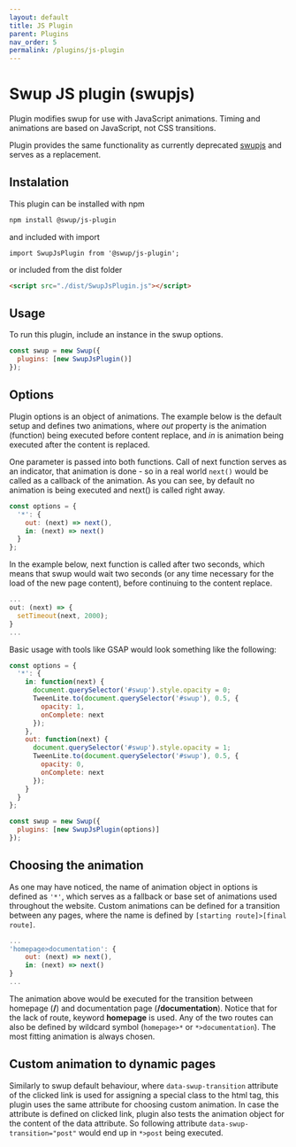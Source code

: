 ```yaml
---
layout: default
title: JS Plugin
parent: Plugins
nav_order: 5
permalink: /plugins/js-plugin
---
```


# Swup JS plugin (swupjs)

Plugin modifies swup for use with JavaScript animations. Timing and animations are based on JavaScript, not CSS transitions.

Plugin provides the same functionality as currently deprecated [swupjs](https://github.com/swup/swupjs) and serves as a replacement.

## Instalation
This plugin can be installed with npm

```bash
npm install @swup/js-plugin
```

and included with import

```shell
import SwupJsPlugin from '@swup/js-plugin';
```

or included from the dist folder

```html
<script src="./dist/SwupJsPlugin.js"></script>
```

## Usage

To run this plugin, include an instance in the swup options.

```javascript
const swup = new Swup({
  plugins: [new SwupJsPlugin()]
});
```

## Options
Plugin options is an object of animations.
The example below is the default setup and defines two animations,
where *out* property is the animation (function) being executed before content replace, and *in* is animation being executed after the content is replaced.

One parameter is passed into both functions.
Call of next function serves as an indicator, that animation is done - so in a real world `next()` would be called as a callback of the animation.
As you can see, by default no animation is being executed and next() is called right away.

```javascript
const options = {
  '*': {
    out: (next) => next(),
    in: (next) => next()
  }
};
```

In the example below, next function is called after two seconds,
which means that swup would wait two seconds (or any time necessary for the load of the new page content),
before continuing to the content replace.

```javascript
...
out: (next) => {
  setTimeout(next, 2000);
}
...
```

Basic usage with tools like GSAP would look something like the following:

```javascript
const options = {
  '*': {
    in: function(next) {
      document.querySelector('#swup').style.opacity = 0;
      TweenLite.to(document.querySelector('#swup'), 0.5, {
        opacity: 1,
        onComplete: next
      });
    },
    out: function(next) {
      document.querySelector('#swup').style.opacity = 1;
      TweenLite.to(document.querySelector('#swup'), 0.5, {
        opacity: 0,
        onComplete: next
      });
    }
  }
};

const swup = new Swup({
  plugins: [new SwupJsPlugin(options)]
});
```

## Choosing the animation
As one may have noticed, the name of animation object in options is defined as `'*'`, which serves as a fallback or base set of animations used throughout the website.
Custom animations can be defined for a transition between any pages, where the name is defined by `[starting route]>[final route]`.

```javascript
...
'homepage>documentation': {
    out: (next) => next(),
    in: (next) => next()
}
...
```

The animation above would be executed for the transition between homepage (**/**) and documentation page (**/documentation**).
Notice that for the lack of route, keyword **homepage** is used.
Any of the two routes can also be defined by wildcard symbol (`homepage>*` or `*>documentation`).
The most fitting animation is always chosen.

## Custom animation to dynamic pages
Similarly to swup default behaviour, where `data-swup-transition` attribute of the clicked link is used for assigning a special class to the html tag,
this plugin uses the same attribute for choosing custom animation.
In case the attribute is defined on clicked link, plugin also tests the animation object for the content of the data attribute.
So following attribute `data-swup-transition="post"` would end up in `*>post` being executed.